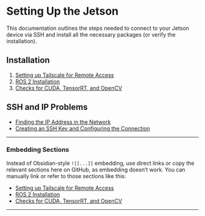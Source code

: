 # Setting Up the Jetson

This documentation outlines the steps needed to connect to your Jetson device via SSH and install all the necessary packages (or verify the installation).

## Installation

1. [Setting up Tailscale for Remote Access](Jetson/help/Setting%20up%20Tailscale%20for%20Remote%20Access.md)
2. [ROS 2 Installation](Jetson/help/ros2installation.md)
3. [Checks for CUDA, TensorRT, and OpenCV](Jetson/help/Checks%20for%20CUDA%2CTensorRT%20and%20OpenCV.md)

## SSH and IP Problems

- [Finding the IP Address in the Network](Jetson/help/Finding%20the%20IP%20Address%20in%20the%20Network.md)
- [Creating an SSH Key and Configuring the Connection](Jetson/help/Creating%20an%20SSH%20Key%20and%20Configuring%20the%20Connection.md)

---

### Embedding Sections

Instead of Obsidian-style `![[...]]` embedding, use direct links or copy the relevant sections here on GitHub, as embedding doesn’t work. You can manually link or refer to those sections like this:

- [Setting up Tailscale for Remote Access](Jetson/help/Setting%20up%20Tailscale%20for%20Remote%20Access.md)
- [ROS 2 Installation](Jetson/help/ros2installation.md)
- [Checks for CUDA, TensorRT, and OpenCV](Jetson/help/Checks%20for%20CUDA%2CTensorRT%20and%20OpenCV.md)

---
